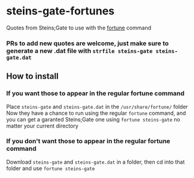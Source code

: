 # steins-gate-fortunes
Quotes from Steins;Gate to use with the [fortune](https://en.wikipedia.org/wiki/Fortune_(Unix)) command
### PRs to add new quotes are welcome, just make sure to generate a new .dat file with `strfile steins-gate steins-gate.dat`

## How to install

### If you want those to appear in the regular fortune command
Place `steins-gate` and `steins-gate.dat` in the `/usr/share/fortune/` folder  
Now they have a chance to run using the regular `fortune` command, and you can get a garanted Steins;Gate one using `fortune steins-gate` no matter your current directory

### If you don't want those to appear in the regular fortune command
Download `steins-gate` and `steins-gate.dat` in a folder, then cd into that folder and use `fortune steins-gate`
